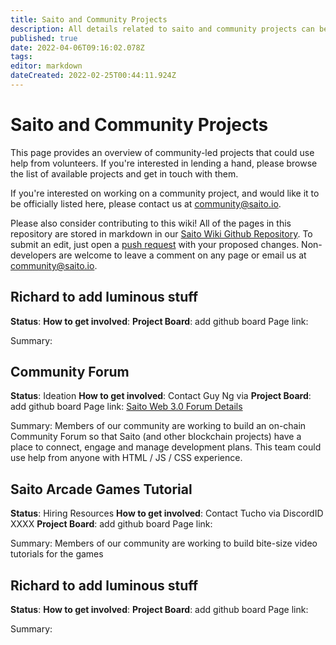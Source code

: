 ```yaml
---
title: Saito and Community Projects
description: All details related to saito and community projects can be found here
published: true
date: 2022-04-06T09:16:02.078Z
tags: 
editor: markdown
dateCreated: 2022-02-25T00:44:11.924Z
---
```


# Saito and Community Projects

This page provides an overview of community-led projects that could use help from volunteers. If you're interested in lending a hand, please browse the list of available projects and get in touch with them.

If you're interested on working on a community project, and would like it to be officially listed here, please contact us at community@saito.io.

Please also consider contributing to this wiki! All of the pages in this repository are stored in markdown in our [Saito Wiki Github Repository](https://github.com/saitotech/wiki). To submit an edit, just open a [push request]( https://github.com/SaitoTech/wiki.git) with your proposed changes. Non-developers are welcome to leave a comment on any page or email us at community@saito.io.

## Richard to add luminous stuff

**Status**: 
**How to get involved**: 
**Project Board**: add github board
Page link: 

Summary: 

## Community Forum

**Status**: Ideation
**How to get involved**: Contact Guy Ng via
**Project Board**: add github board
Page link: [Saito Web 3.0 Forum Details](/community/projects/forum)

Summary: Members of our community are working to build an on-chain Community Forum so that Saito (and other blockchain projects) have a place to connect, engage and manage development plans. This team could use help from anyone with HTML / JS / CSS experience.

## Saito Arcade Games Tutorial

**Status**: Hiring Resources
**How to get involved**: Contact Tucho via DiscordID XXXX
**Project Board**: add github board
Page link:

Summary: Members of our community are working to build bite-size video tutorials for the games

## Richard to add luminous stuff

**Status**: 
**How to get involved**: 
**Project Board**: add github board
Page link: 

Summary: 